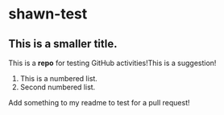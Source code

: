 # shawn-test
## This is a smaller title.
This is a **repo** for testing GitHub activities!This is a suggestion!

1. This is a numbered list.
2. Second numbered list.

Add something to my readme to test for a pull request!
